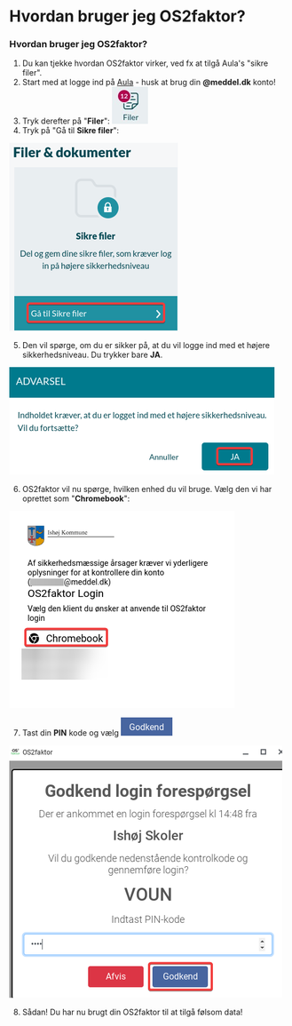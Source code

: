 # Hvordan bruger jeg OS2faktor?

### Hvordan bruger jeg OS2faktor?

1. Du kan tjekke hvordan OS2faktor virker, ved fx at tilgå Aula's "sikre filer".
2. Start med at logge ind på [Aula](https://aula.dk) - husk at brug din **@meddel.dk** konto!
3. Tryk derefter på "**Filer**": <img src="../.gitbook/assets/image (27).png" alt="" data-size="line">
4. Tryk på "Gå til **Sikre filer**":

![](<../.gitbook/assets/image (28).png>)

5. Den vil spørge, om du er sikker på, at du vil logge ind med et højere sikkerhedsniveau. Du trykker bare **JA**.

![](<../.gitbook/assets/image (29).png>)

6. OS2faktor vil nu spørge, hvilken enhed du vil bruge. Vælg den vi har oprettet som "**Chromebook**":

![](<../.gitbook/assets/image (30).png>)

7. Tast din **PIN** kode og vælg <img src="../.gitbook/assets/image (32).png" alt="" data-size="line">

![](<../.gitbook/assets/image (31).png>)

8. Sådan! Du har nu brugt din OS2faktor til at tilgå følsom data!


